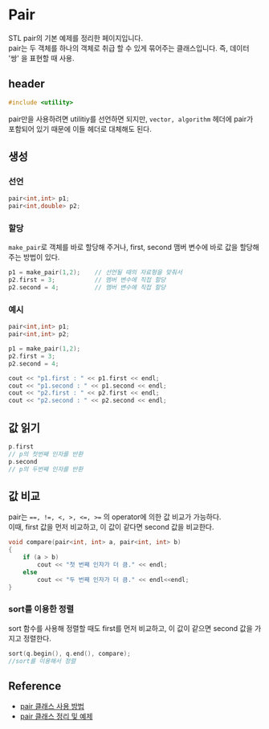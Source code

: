 # Pair
STL pair의 기본 예제를 정리한 페이지입니다.\
pair는 두 객체를 하나의 객체로 취급 할 수 있게 묶어주는 클래스입니다. 즉, 데이터 '쌍' 을 표현할 때 사용.

## header
```cpp
#include <utility>
```
pair만을 사용하려면 utilitiy를 선언하면 되지만, `vector, algorithm` 헤더에 pair가 포함되어 있기 때문에 이들 헤더로 대체해도 된다.
## 생성
### 선언
```cpp
pair<int,int> p1;
pair<int,double> p2;
```

### 할당
`make_pair`로 객체를 바로 할당해 주거나, first, second 맴버 변수에 바로 값을 할당해주는 방법이 있다.
```cpp
p1 = make_pair(1,2);    // 선언될 때의 자료형을 맞춰서 
p2.first = 3;           // 멤버 변수에 직접 할당
p2.second = 4;          // 멤버 변수에 직접 할당
```

### 예시
```cpp
pair<int,int> p1;
pair<int,int> p2;

p1 = make_pair(1,2);
p2.first = 3;
p2.second = 4;

cout << "p1.first : " << p1.first << endl;
cout << "p1.second : " << p1.second << endl;
cout << "p2.first : " << p2.first << endl;
cout << "p2.second : " << p2.second << endl;
```

## 값 읽기
```cpp
p.first
// p의 첫번째 인자를 반환
p.second
// p의 두번째 인자를 반환
```

## 값 비교
pair는 `==, !=, <, >, <=, >=` 의 operator에 의한 값 비교가 가능하다. \
이때, first 값을 먼저 비교하고, 이 값이 같다면 second 값을 비교한다.

```cpp
void compare(pair<int, int> a, pair<int, int> b)
{
    if (a > b)
        cout << "첫 번째 인자가 더 큼." << endl;
    else
        cout << "두 번째 인자가 더 큼." << endl<<endl;
}
```
### sort를 이용한 정렬
sort 함수를 사용해 정렬할 때도 first를 먼저 비교하고, 이 값이 같으면 second 값을 가지고 정렬한다.
```cpp
sort(q.begin(), q.end(), compare); 
//sort를 이용해서 정렬
```

## Reference
* [pair 클래스 사용 방법](https://ya-ya.tistory.com/91)
* [pair 클래스 정리 및 예제](https://blockdmask.tistory.com/64)